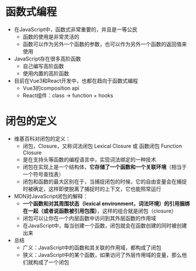 # 函数式编程

- 在JavaScript中，函数式非常重要的，并且是一等公民
    - 函数的使用是非常灵活的
    - 函数可以作为另外一个函数的参数，也可以作为另外一个函数的返回值来使用
- JavaScript存在很多高阶函数
    - 自己编写高阶函数
    - 使用内置的高阶函数
- 目前在Vue3和React开发中，也都在趋向于函数式编程
    - Vue3的composition api
    - React组件：class → function + hooks

# 闭包的定义

- 维基百科对闭包的定义：
    - 闭包，Closure，又称词法闭包 Lexical Closure 或 函数闭包 Function Closure
    - 是在支持头等函数的编程语言中，实现词法绑定的一种技术
    - 闭包在实现上是一个结构体，**它存储了一个函数和一个关联环境**（相当于一个符号查找表）
    - 闭包和函数的最大区别在于，当捕捉闭包的时候，它的自由变量会在捕捉时被确定，这样即使脱离了捕捉时的上下文，它也能照常运行
- MDN对JavaScript闭包的解释：
    - **一个函数和对其周围状态（lexical environment，词法环境）的引用捆绑在一起（或者说函数被引用包围）**，这样的组合就是闭包（closure）
    - 闭包可以让你在一个内层函数中访问到其外层函数的作用域
    - 在JavaScript中，每当创建一个函数，闭包就会在函数创建的同时被创建出来
- 总结
    - 广义：JavaScript中的函数和其关联的作用域，都构成了闭包
    - 狭义：JavaScript中的某个函数，如果访问了外层作用域的变量，那么他们就构成了一个闭包